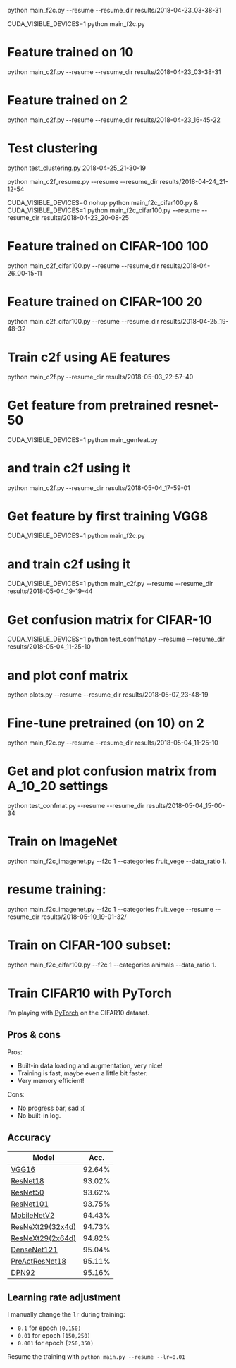 python main_f2c.py --resume --resume_dir results/2018-04-23_03-38-31 

CUDA_VISIBLE_DEVICES=1 python main_f2c.py

# Feature trained on 10
python main_c2f.py --resume --resume_dir results/2018-04-23_03-38-31

# Feature trained on 2
python main_c2f.py --resume --resume_dir results/2018-04-23_16-45-22

# Test clustering
python test_clustering.py 2018-04-25_21-30-19

python main_c2f_resume.py --resume --resume_dir results/2018-04-24_21-12-54

CUDA_VISIBLE_DEVICES=0 nohup python main_f2c_cifar100.py &
CUDA_VISIBLE_DEVICES=1 python main_f2c_cifar100.py --resume --resume_dir results/2018-04-23_20-08-25



# Feature trained on CIFAR-100 100
python main_c2f_cifar100.py --resume --resume_dir results/2018-04-26_00-15-11

# Feature trained on CIFAR-100 20
python main_c2f_cifar100.py --resume --resume_dir results/2018-04-25_19-48-32


# Train c2f using AE features
python main_c2f.py --resume_dir results/2018-05-03_22-57-40

# Get feature from pretrained resnet-50
CUDA_VISIBLE_DEVICES=1 python main_genfeat.py 
# and train c2f using it 
python main_c2f.py --resume_dir results/2018-05-04_17-59-01

# Get feature by first training VGG8
CUDA_VISIBLE_DEVICES=1 python main_f2c.py
# and train c2f using it 
CUDA_VISIBLE_DEVICES=1 python main_c2f.py --resume --resume_dir results/2018-05-04_19-19-44

# Get confusion matrix for CIFAR-10
CUDA_VISIBLE_DEVICES=1 python test_confmat.py --resume --resume_dir results/2018-05-04_11-25-10
# and plot conf matrix
python plots.py --resume --resume_dir results/2018-05-07_23-48-19

# Fine-tune pretrained (on 10) on 2
python main_f2c.py --resume --resume_dir results/2018-05-04_11-25-10

# Get and plot confusion matrix from A_10_20 settings
python test_confmat.py --resume --resume_dir results/2018-05-04_15-00-34

# Train on ImageNet
python main_f2c_imagenet.py --f2c 1 --categories fruit_vege --data_ratio 1.
# resume training:
python main_f2c_imagenet.py --f2c 1 --categories fruit_vege --resume --resume_dir results/2018-05-10_19-01-32/

# Train on CIFAR-100 subset:
python main_f2c_cifar100.py --f2c 1 --categories animals --data_ratio 1.












# Train CIFAR10 with PyTorch

I'm playing with [PyTorch](http://pytorch.org/) on the CIFAR10 dataset.

## Pros & cons
Pros:
- Built-in data loading and augmentation, very nice!
- Training is fast, maybe even a little bit faster.
- Very memory efficient!

Cons:
- No progress bar, sad :(
- No built-in log.

## Accuracy
| Model             | Acc.        |
| ----------------- | ----------- |
| [VGG16](https://arxiv.org/abs/1409.1556)              | 92.64%      |
| [ResNet18](https://arxiv.org/abs/1512.03385)          | 93.02%      |
| [ResNet50](https://arxiv.org/abs/1512.03385)          | 93.62%      |
| [ResNet101](https://arxiv.org/abs/1512.03385)         | 93.75%      |
| [MobileNetV2](https://arxiv.org/abs/1801.04381)       | 94.43%      |
| [ResNeXt29(32x4d)](https://arxiv.org/abs/1611.05431)  | 94.73%      |
| [ResNeXt29(2x64d)](https://arxiv.org/abs/1611.05431)  | 94.82%      |
| [DenseNet121](https://arxiv.org/abs/1608.06993)       | 95.04%      |
| [PreActResNet18](https://arxiv.org/abs/1603.05027)    | 95.11%      |
| [DPN92](https://arxiv.org/abs/1707.01629)             | 95.16%      |

## Learning rate adjustment
I manually change the `lr` during training:
- `0.1` for epoch `[0,150)`
- `0.01` for epoch `[150,250)`
- `0.001` for epoch `[250,350)`

Resume the training with `python main.py --resume --lr=0.01`

